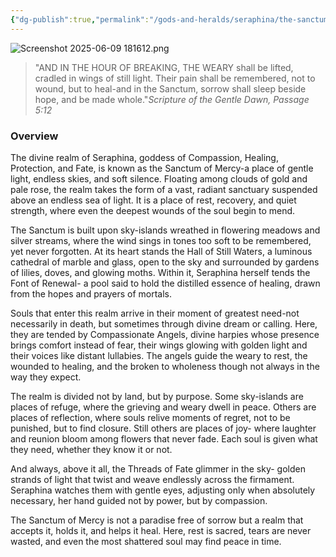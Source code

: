```yaml
---
{"dg-publish":true,"permalink":"/gods-and-heralds/seraphina/the-sanctum-of-mercy/","updated":"2025-07-31T13:54:55.524+01:00"}
---
```


![Screenshot 2025-06-09 181612.png](/img/user/Admin/Attachments/Screenshot%202025-06-09%20181612.png)

> "AND IN THE HOUR OF BREAKING, THE WEARY shall be lifted, cradled in wings of still light. Their pain shall be remembered, not to wound, but to heal-and in the Sanctum, sorrow shall sleep beside hope, and be made whole."<cite>Scripture of the Gentle Dawn, Passage 5:12 </cite>

### Overview
The divine realm of Seraphina, goddess of Compassion, Healing, Protection, and Fate, is known as the Sanctum of Mercy-a place of gentle light, endless skies, and soft silence. Floating among clouds of gold and pale rose, the realm takes the form of a vast, radiant sanctuary suspended above an endless sea of light. It is a place of rest, recovery, and quiet strength, where even the deepest wounds of the soul begin to mend.

The Sanctum is built upon sky-islands wreathed in flowering meadows and silver streams, where the wind sings in tones too soft to be remembered, yet never forgotten. At its heart stands the Hall of Still Waters, a luminous cathedral of marble and glass, open to the sky
and surrounded by gardens of lilies, doves, and glowing moths. Within it, Seraphina herself tends the Font of Renewal- a pool said to hold the distilled essence of healing, drawn from the hopes and prayers of mortals.

Souls that enter this realm arrive in their moment of greatest need-not necessarily in death, but sometimes through divine dream or calling. Here, they are tended by Compassionate Angels, divine harpies whose presence brings comfort instead of fear, their wings glowing with golden light and their voices like distant lullabies. The angels guide the weary to rest, the wounded to healing, and the broken to wholeness though not always in the way they expect.

The realm is divided not by land, but by purpose. Some sky-islands are places of refuge, where the grieving and weary dwell in peace. Others are places of reflection, where souls relive moments of regret, not to be punished, but to find closure. Still others are places of
joy- where laughter and reunion bloom among flowers that never fade. Each soul is given what they need, whether they know it or not.

And always, above it all, the Threads of Fate glimmer in the sky- golden strands of light that twist and weave endlessly across the firmament. Seraphina watches them with gentle eyes, adjusting only when absolutely necessary, her hand guided not by power, but by compassion.

The Sanctum of Mercy is not a paradise free of sorrow but a realm that accepts it, holds it, and helps it heal. Here, rest is sacred, tears are never wasted, and even the most shattered soul may find peace in time.